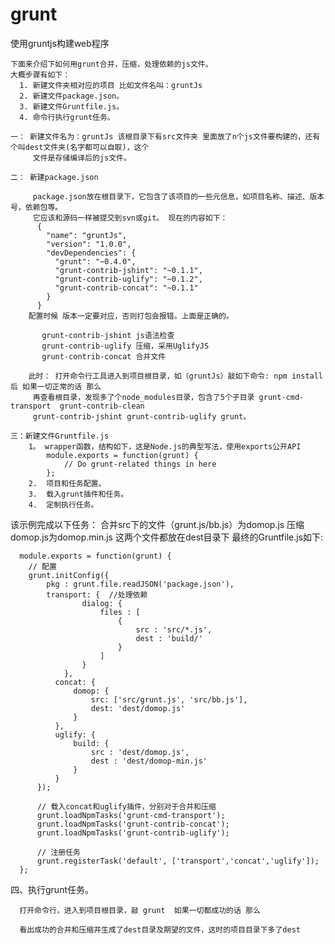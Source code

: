 grunt
=====

使用gruntjs构建web程序
  
    下面来介绍下如何用grunt合并，压缩，处理依赖的js文件。
    大概步骤有如下：
      1. 新建文件夹相对应的项目 比如文件名叫：gruntJs
      2. 新建文件package.json。
      3. 新建文件Gruntfile.js。
      4. 命令行执行grunt任务。
    
    一： 新建文件名为：gruntJs 该根目录下有src文件夹 里面放了n个js文件要构建的，还有个叫dest文件夹(名字都可以自取)，这个
         文件是存储编译后的js文件。
         
    二： 新建package.json 
         
         package.json放在根目录下，它包含了该项目的一些元信息，如项目名称、描述、版本号，依赖包等。
         它应该和源码一样被提交到svn或git。 现在的内容如下：
          {
            "name": "gruntJs",
            "version": "1.0.0",
            "devDependencies": {
              "grunt": "~0.4.0",
              "grunt-contrib-jshint": "~0.1.1",
              "grunt-contrib-uglify": "~0.1.2",
              "grunt-contrib-concat": "~0.1.1"  
            }
          }
        配置时候 版本一定要对应，否则打包会报错。上面是正确的。
           
           grunt-contrib-jshint js语法检查 
           grunt-contrib-uglify 压缩，采用UglifyJS
           grunt-contrib-concat 合并文件
           
        此时： 打开命令行工具进入到项目根目录，如（gruntJs）敲如下命令: npm install 后 如果一切正常的话 那么
         再查看根目录，发现多了个node_modules目录，包含了5个子目录 grunt-cmd-transport  grunt-contrib-clean
         grunt-contrib-jshint grunt-contrib-uglify grunt。
         
    三：新建文件Gruntfile.js 
        1。 wrapper函数，结构如下，这是Node.js的典型写法，使用exports公开API 
            module.exports = function(grunt) {
                // Do grunt-related things in here
            };
        2.  项目和任务配置。
        3.  载入grunt插件和任务。
        4.  定制执行任务。
     
  该示例完成以下任务：
    合并src下的文件（grunt.js/bb.js）为domop.js
    压缩domop.js为domop.min.js
    这两个文件都放在dest目录下
  最终的Gruntfile.js如下:
  
      module.exports = function(grunt) {
        // 配置
        grunt.initConfig({
            pkg : grunt.file.readJSON('package.json'),
          	transport: {  //处理依赖
                    dialog: {
                        files : [
                            {
                                src : 'src/*.js',
                                dest : 'build/'
                            }
                        ]
                    }
                },
              concat: {
                  domop: {
                      src: ['src/grunt.js', 'src/bb.js'],
                      dest: 'dest/domop.js'
                  }
              },
              uglify: {
                  build: {
                      src : 'dest/domop.js',
                      dest : 'dest/domop-min.js'
                  }
              }
          });
          
          // 载入concat和uglify插件，分别对于合并和压缩
      	  grunt.loadNpmTasks('grunt-cmd-transport');
          grunt.loadNpmTasks('grunt-contrib-concat');
          grunt.loadNpmTasks('grunt-contrib-uglify');
          
          // 注册任务
          grunt.registerTask('default', ['transport','concat','uglify']);
      }; 
  四、执行grunt任务。
      
      打开命令行，进入到项目根目录，敲 grunt  如果一切都成功的话 那么 
      
      看出成功的合并和压缩并生成了dest目录及期望的文件，这时的项目目录下多了dest

    
          
          
          

